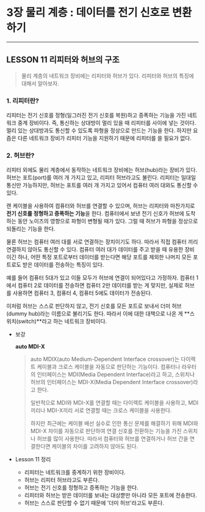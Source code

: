 # 3장 물리 계층 : 데이터를 전기 신호로 변환하기

---

## LESSON 11 리피터와 허브의 구조

> 물리 계층의 네트워크 장비에는 리피터와 허브가 있다. 리피터와 허브의 특징에 대해서 알아보자.

### 1. 리피터란?

리피터는 전기 신호를 정형(일그러진 전기 신호를 복원)하고 증폭하는 기능을 가진 네트워크 중계 장비이다. 즉, 통신하는 상대방이 멀리 있을 때 리피터를 사이에 넣는 것이다. 멀리 있는 상대방과도 통신할 수 있도록 파형을 정상으로 만드는 기능을 한다. 하지만 요즘은 다른 네트워크 장비가 리피터 기능을 지원하기 때문에 리피터를 쓸 필요가 없다.



### 2. 허브란?

리피터 외에도 물리 계층에서 동작하는 네트워크 장비에는 허브(hub)라는 장비가 있다. 허브는 포트(port)를 여러 개 가지고 있고, 리피터 허브라고도 불린다. 리피터는 일대일 통신만 가능하지만, 허브는 포트를 여러 개 가지고 있어서 컴퓨터 여러 대와도 통신할 수 있다.

랜 케이블을 사용하여 컴퓨터와 허브를 연결할 수 있으며, 허브는 리피터와 마찬가지로 **전기 신호를 정형하고 증폭하는 기능**을 한다. 컴퓨터에서 보낸 전기 신호가 허브에 도착하는 동안 노이즈의 영향으로 파형이 변형될 때가 있다. 그럴 때 허브가 파형을 정상으로 되돌리는 기능을 한다.

물론 허브는 컴퓨터 여러 대를 서로 연결하는 장치이기도 하다. 따라서 직접 컴퓨터 끼리 연결하지 않아도 통신할 수 있다. 컴퓨터 여러 대가 데이터를 주고 받을 때 유용한 장비이긴 하나, 어떤 특정 포트로부터 데이터를 받는다면 해당 포트를 제외한 나머지 모든 포트로도 받은 데이터를 전송하는 특징이 있다.

예를 들어 컴퓨터 5대가 있고 이들 모두가 허브에 연결이 되어있다고 가정하자. 컴퓨터 1에서 컴퓨터 2로 데이터를 전송하면 컴퓨터 2만 데이터를 받는 게 맞지만, 실제로 허브를 사용하면 컴퓨터 3, 컴퓨터 4, 컴퓨터 5에도 데이터가 전송된다.

이처럼 허브는 스스로 판단하지 않고, 전기 신호를 모든 포트로 보내서 더미 허브(dummy hub)라는 이름으로 불리기도 한다. 따라서 이에 대한 대책으로 나온 게 **스위치(switch)**라고 하는 네트워크 장비이다.



* 보강

  **auto MDI-X**

  > auto MDIX(auto Medium-Dependent Interface crossover)는 다이렉트 케이블과 크로스 케이블을 자동으로 판단하는 기능이다. 컴퓨터나 라우터의 인터페이스는 MDI(Media Dependent Interface)라고 하고, 스위치나 허브의 인터페이스는 MDI-X(Media Dependent Interface crossover)라고 한다.
  >
  > 일반적으로 MDI와 MDI-X를 연결할 때는 다이렉트 케이블을 사용하고, MDI 끼리나 MDI-X끼리 서로 연결할 때는 크로스 케이블을 사용한다.
  >
  > 하지만 최근에는 케이블 배선 실수로 인한 통신 문제를 해결하기 위해 MDI와 MDI-X 차이를 자동으로 판단하여 연결 신호를 전환하는 기능을 가진 스위치나 허브를 많이 사용한다. 따라서 컴퓨터와 허브를 연결하거나 허브 간을 연결한다면 케이블의 차이를 고려하지 않아도 된다.



* Lesson 11 정리
  * 리피터는 네트워크를 중계하기 위한 장비이다.
  * 허브는 리피터 허브라고도 부른다.
  * 허브는 전기 신호를 정형하고 증폭하는 기능을 한다.
  * 리피터와 허브는 받은 데이터를 보내는 대상뿐만 아니라 모든 포트에 전송한다.
  * 허브는 스스로 판단할 수 없기 때문에 '더미 허브'라고도 부른다.

